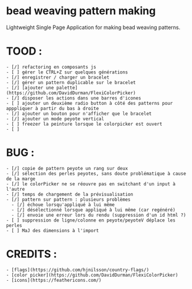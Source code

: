 # bead weaving pattern making

Lightweight Single Page Application for making bead weaving patterns.

# TOOD :

    - [/] refactoring en composants js
    - [ ] gérer le CTRL+Z sur quelques générations
    - [/] enregistrer / charger un bracelet
    - [/] gérer un pattern duplicable sur le bracelet
    - [/] [ajouter une palette](https://github.com/DavidDurman/FlexiColorPicker)
    - [/] disposer les actions dans une barres d'icones
    - [ ] ajouter un deuxième radio button à côté des patterns pour apppliquer à partir du bas à droite
    - [/] ajouter un bouton pour n'afficher que le bracelet
    - [/] ajouter un mode peyote vertical
    - [ ] freezer la peinture lorsque le colorpicker est ouvert
    - [ ]

# BUG :

    - [/] copie de pattern peyote un rang sur deux
    - [/] sélection des perles peyotes, sans doute problématique à cause de la marge
    - [/] le colorPicker ne se réouvre pas en switchant d'un input à l'autre
    - [/] temps de chargement de la prévisualisation
    - [/] pattern sur pattern : plusieurs problèmes
      - [/] échoue lorsqu'appliqué à lui même
      - [/] désélectionné lorsque appliqué à lui même (car regénéré)
      - [/] envoie une erreur lors du rendu (suppression d'un id html ?)
    - [ ] suppression de ligne/colonne en peyote/peyoteV déplace les perles
    - [ ] MaJ des dimensions à l'import

# CREDITS :

    - [flags](https://github.com/hjnilsson/country-flags/)
    - [color picker](https://github.com/DavidDurman/FlexiColorPicker)
    - [icons](https://feathericons.com/)

